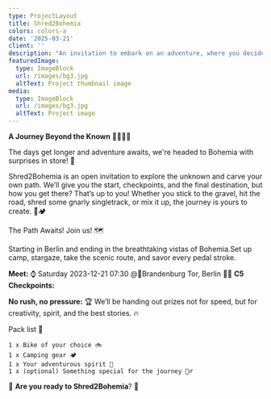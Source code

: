 ```yaml
---
type: ProjectLayout
title: Shred2Bohemia
colors: colors-a
date: '2025-03-21'
client: ''
description: "An invitation to embark on an adventure, where you decide how it looks like. We will give you the start, and the checkpoints - in between it’s up to you."
featuredImage:
  type: ImageBlock
  url: /images/bg3.jpg
  altText: Project thumbnail image
media:
  type: ImageBlock
  url: /images/bg3.jpg
  altText: Project image
---
```


**A Journey Beyond the Known** 🌄🚴‍♀️✨

The days get longer and adventure awaits, we're headed to Bohemia with surprises in store! 🎉

Shred2Bohemia is an open invitation to explore the unknown and carve your own path. We’ll give you the start, checkpoints, and the final destination, but how you get there? That’s up to you! Whether you stick to the gravel, hit the road, shred some gnarly singletrack, or mix it up, the journey is yours to create. 🌲🏕️

The Path Awaits! Join us! 🗺️

Starting in Berlin and ending in the breathtaking vistas of Bohemia.Set up camp, stargaze, take the scenic route, and savor every pedal stroke.

**Meet:** ⌚ Saturday 2023-12-21 07:30 @📍Brandenburg Tor, Berlin 🚴‍♂️  **C5 Checkpoints:**  

**No rush, no pressure:** 🏆 We’ll be handing out prizes not for speed, but for creativity, spirit, and the best stories. 🔥

Pack list 🧳

    1 x Bike of your choice 🚲
    1 x Camping gear 🏕️
    1 x Your adventurous spirit 🌟
    1 x (optional) Something special for the journey 🧞‍♂️

🌄 **Are you ready to Shred2Bohemia**? 🌄
